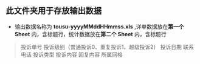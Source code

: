 ## 此文件夹用于存放输出数据
* 输出数据名称为 **tousu-yyyyMMddHHmmss.xls** ,详单数据放在**第一个 Sheet** 内，含标题行，统计数据放在**第二个 Sheet** 内，含标题行
> 投诉单号 投诉级别（普通投诉0、重复投诉1、越级投诉2） 投诉日期 联系电话 投诉类型 投诉内容 回复内容 所属网格